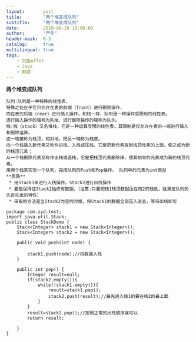 ```yaml
---
layout:       post
title:        "两个堆变成队列"
subtitle:     "两个堆变成队列"
date:         2018-08-28 19:00:00
author:       "严冬"
header-mask:  0.3
catalog:      true
multilingual: true
tags:
    - 剑指offer
    - Java
    - 刷题
---
```

**两个堆变成队列**

	队列:队列是一种特殊的线性表，
	特殊之处在于它只允许在表的前端（front）进行删除操作，
	而在表的后端（rear）进行插入操作，和栈一样，队列是一种操作受限制的线性表。
	进行插入操作的端称为队尾，进行删除操作的端称为队头。
	栈:栈（stack）又名堆栈，它是一种运算受限的线性表。其限制是仅允许在表的一端进行插入和删除运算。
	这一端被称为栈顶，相对地，把另一端称为栈底。
	向一个栈插入新元素又称作进栈、入栈或压栈，它是把新元素放到栈顶元素的上面，使之成为新的栈顶元素；
	从一个栈删除元素又称作出栈或退栈，它是把栈顶元素删除掉，使其相邻的元素成为新的栈顶元素。
	用两个栈来实现一个队列，完成队列的Push和Pop操作。 队列中的元素为int类型
	**思路** 
	 * 用Stack1来进行入栈操作，Stack2进行出栈操作
	 * 要能保持住Stack2始终有数据，（注意:只要把栈1栈顶数据压在栈2的栈低，就满足队列的先进先出的特性）
	 * 采取的方法是当Stack2为空的时候，将Stack1的数据全部压入进去，等待出栈即可
	 
```
package com.zyd.test;
import java.util.Stack;
public class StackDemo {
    Stack<Integer> stack1 = new Stack<Integer>();
    Stack<Integer> stack2 = new Stack<Integer>();
    
    public void push(int node) {
        
    	stack1.push(node);//将数据入栈
    }
    
    public int pop() {
    	Integer result=null;
    	if(stack2.empty()){
    		while(!stack1.empty()){
    			result=stack1.pop();
    			stack2.push(result);//最先进入栈1的要在栈2的最上面
    		}
    	}
    	result=stack2.pop();//按照正常的出栈顺序就可以
		return result;
    
    }
}
```

